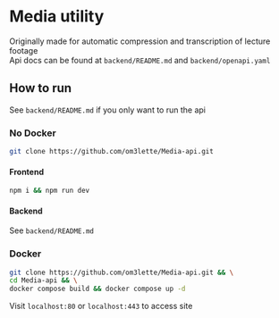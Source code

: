 # Media utility

Originally made for automatic compression and transcription of lecture footage \
Api docs can be found at `backend/README.md` and `backend/openapi.yaml`

## How to run

See `backend/README.md` if you only want to run the api

### No Docker

```bash
git clone https://github.com/om3lette/Media-api.git
```

#### Frontend
```bash
npm i && npm run dev
```

#### Backend

See `backend/README.md`

### Docker

```bash
git clone https://github.com/om3lette/Media-api.git && \
cd Media-api && \
docker compose build && docker compose up -d
```

Visit `localhost:80` or `localhost:443` to access site

